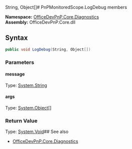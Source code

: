 String, Object[]# PnPMonitoredScope.LogDebug members
  

**Namespace:** [OfficeDevPnP.Core.Diagnostics](OfficeDevPnP.Core.Diagnostics.md)  
**Assembly:** OfficeDevPnP.Core.dll  
## Syntax
```C#
public void LogDebug(String, Object[])
```
### Parameters
#### message
Type: [System.String](System.String.md) 
#### 
#### args
Type: [System.Object[]](System.Object[].md) 
#### 
### Return Value
Type: [System.Void](System.Void.md)## See also
- [OfficeDevPnP.Core.Diagnostics](OfficeDevPnP.Core.Diagnostics.md)
